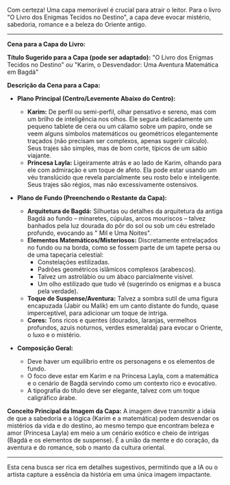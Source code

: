 Com certeza! Uma capa memorável é crucial para atrair o leitor. Para o livro "O Livro dos Enigmas Tecidos no Destino", a
capa deve evocar mistério, sabedoria, romance e a beleza do Oriente antigo.

---

**Cena para a Capa do Livro:**

**Título Sugerido para a Capa (pode ser adaptado):**
"O Livro dos Enigmas Tecidos no Destino"
*ou*
"Karim, o Desvendador: Uma Aventura Matemática em Bagdá"

**Descrição da Cena para a Capa:**

* **Plano Principal (Centro/Levemente Abaixo do Centro):**
    * **Karim:** De perfil ou semi-perfil, olhar pensativo e sereno, mas com um brilho de inteligência nos olhos. Ele
      segura delicadamente um pequeno tablete de cera ou um cálamo sobre um papiro, onde se veem alguns símbolos
      matemáticos ou geométricos elegantemente traçados (não precisam ser complexos, apenas sugerir cálculo). Seus
      trajes são simples, mas de bom corte, típicos de um sábio viajante.
    * **Princesa Layla:** Ligeiramente atrás e ao lado de Karim, olhando para ele com admiração e um toque de afeto. Ela
      pode estar usando um véu translúcido que revela parcialmente seu rosto belo e inteligente. Seus trajes são régios,
      mas não excessivamente ostensivos.

* **Plano de Fundo (Preenchendo o Restante da Capa):**
    * **Arquitetura de Bagdá:** Silhuetas ou detalhes da arquitetura da antiga Bagdá ao fundo – minaretes, cúpulas,
      arcos mouriscos – talvez banhados pela luz dourada do pôr do sol ou sob um céu estrelado profundo, evocando as "
      Mil e Uma Noites".
    * **Elementos Matemáticos/Misteriosos:** Discretamente entrelaçados no fundo ou na borda, como se fossem parte de um
      tapete persa ou de uma tapeçaria celestial:
        * Constelações estilizadas.
        * Padrões geométricos islâmicos complexos (arabescos).
        * Talvez um astrolábio ou um ábaco parcialmente visível.
        * Um olho estilizado que tudo vê (sugerindo os enigmas e a busca pela verdade).
    * **Toque de Suspense/Aventura:** Talvez a sombra sutil de uma figura encapuzada (Jabir ou Malik) em um canto
      distante do fundo, quase imperceptível, para adicionar um toque de intriga.
    * **Cores:** Tons ricos e quentes (dourados, laranjas, vermelhos profundos, azuis noturnos, verdes esmeralda) para
      evocar o Oriente, o luxo e o mistério.

* **Composição Geral:**
    * Deve haver um equilíbrio entre os personagens e os elementos de fundo.
    * O foco deve estar em Karim e na Princesa Layla, com a matemática e o cenário de Bagdá servindo como um contexto
      rico e evocativo.
    * A tipografia do título deve ser elegante, talvez com um toque caligráfico árabe.

**Conceito Principal da Imagem da Capa:**
A imagem deve transmitir a ideia de que a sabedoria e a lógica (Karim e a matemática) podem desvendar os mistérios da
vida e do destino, ao mesmo tempo que encontram beleza e amor (Princesa Layla) em meio a um cenário exótico e cheio de
intrigas (Bagdá e os elementos de suspense). É a união da mente e do coração, da aventura e do romance, sob o manto da
cultura oriental.

---

Esta cena busca ser rica em detalhes sugestivos, permitindo que a IA ou o artista capture a essência da história em uma
única imagem impactante.